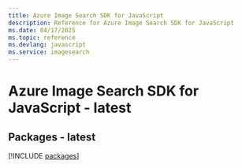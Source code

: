 ```yaml
---
title: Azure Image Search SDK for JavaScript
description: Reference for Azure Image Search SDK for JavaScript
ms.date: 04/17/2025
ms.topic: reference
ms.devlang: javascript
ms.service: imagesearch
---
```

# Azure Image Search SDK for JavaScript - latest
## Packages - latest
[!INCLUDE [packages](image-search-index.md)]